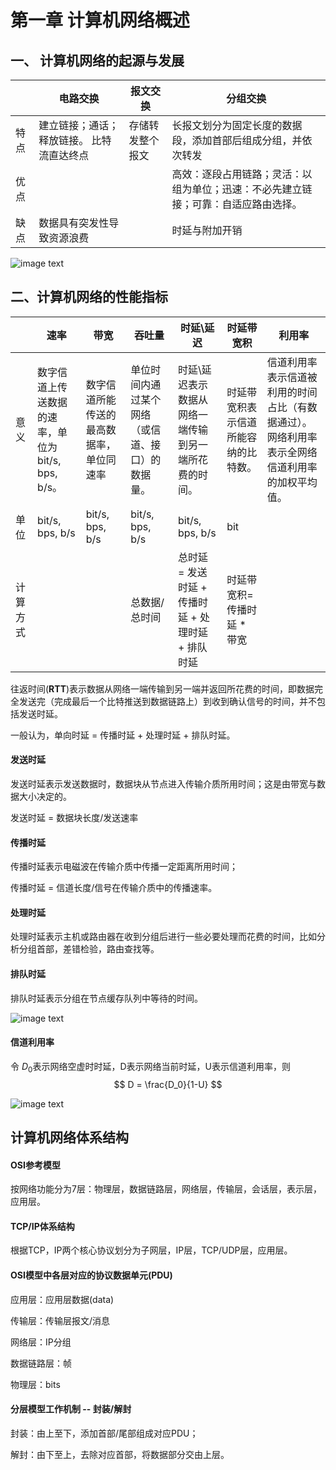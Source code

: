 # 第一章 计算机网络概述

## 一、 计算机网络的起源与发展

|      | 电路交换                                  | 报文交换         | 分组交换                                                     |
| ---- | ----------------------------------------- | ---------------- | ------------------------------------------------------------ |
| 特点 | 建立链接；通话；释放链接。 比特流直达终点 | 存储转发整个报文 | 长报文划分为固定长度的数据段，添加首部后组成分组，并依次转发 |
| 优点 |                                           |                  | 高效：逐段占用链路；灵活：以组为单位；迅速：不必先建立链接；可靠：自适应路由选择。 |
| 缺点 | 数据具有突发性导致资源浪费                |                  | 时延与附加开销                                               |



![image text](file:\\D:\计网\note\pic\1.1.png)





## 二、计算机网络的性能指标

|          | 速率                                                 | 带宽                                     | 吞吐量                                           | 时延\延迟                                             | 时延带宽积                           | 利用率                                                       |
| -------- | ---------------------------------------------------- | ---------------------------------------- | ------------------------------------------------ | ----------------------------------------------------- | ------------------------------------ | ------------------------------------------------------------ |
| 意义     | 数字信道上传送数据的速率，单位为bit/s,  bps,   b/s。 | 数字信道所能传送的最高数据率，单位同速率 | 单位时间内通过某个网络（或信道、接口）的数据量。 | 时延\延迟表示数据从网络一端传输到另一端所花费的时间。 | 时延带宽积表示信道所能容纳的比特数。 | 信道利用率表示信道被利用的时间占比（有数据通过）。网络利用率表示全网络信道利用率的加权平均值。 |
| 单位     | bit/s,  bps,   b/s                                   | bit/s,  bps,   b/s                       | bit/s,  bps,   b/s                               | bit/s,  bps,   b/s                                    | bit                                  |                                                              |
| 计算方式 |                                                      |                                          | 总数据/总时间                                    | 总时延 = 发送时延 + 传播时延 + 处理时延 + 排队时延    | 时延带宽积=传播时延 * 带宽           |                                                              |

往返时间(**RTT**)表示数据从网络一端传输到另一端并返回所花费的时间，即数据完全发送完（完成最后一个比特推送到数据链路上）到收到确认信号的时间，并不包括发送时延。

一般认为，单向时延 = 传播时延 + 处理时延 + 排队时延。

#### 发送时延

发送时延表示发送数据时，数据块从节点进入传输介质所用时间；这是由带宽与数据大小决定的。

发送时延  = 数据块长度/发送速率

#### 传播时延

传播时延表示电磁波在传输介质中传播一定距离所用时间；

传播时延 = 信道长度/信号在传输介质中的传播速率。

#### 处理时延

处理时延表示主机或路由器在收到分组后进行一些必要处理而花费的时间，比如分析分组首部，差错检验，路由查找等。

#### 排队时延

排队时延表示分组在节点缓存队列中等待的时间。

![image text](file:\\D:\计网\note\pic\1.2.png)

#### 信道利用率

令 $D_0$表示网络空虚时时延，D表示网络当前时延，U表示信道利用率，则
$$
D = \frac{D_0}{1-U}
$$




![image text](file:\\D:\计网\note\pic\1.3.png)





## 计算机网络体系结构

#### OSI参考模型

按网络功能分为7层：物理层，数据链路层，网络层，传输层，会话层，表示层，应用层。

#### TCP/IP体系结构

根据TCP，IP两个核心协议划分为子网层，IP层，TCP/UDP层，应用层。

#### OSI模型中各层对应的协议数据单元(PDU)

应用层：应用层数据(data)

传输层：传输层报文/消息

网络层：IP分组

数据链路层：帧

物理层：bits

#### 分层模型工作机制 -- 封装/解封

封装：由上至下，添加首部/尾部组成对应PDU；

解封：由下至上，去除对应首部，将数据部分交由上层。


